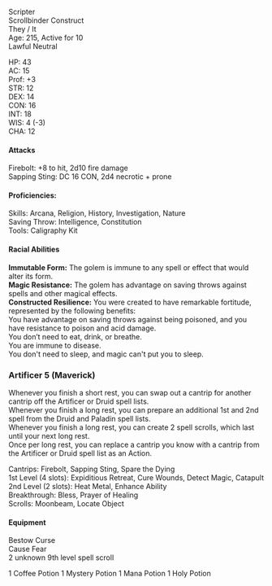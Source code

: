 Scripter \
Scrollbinder Construct \
They / It \
Age: 215, Active for 10 \
Lawful Neutral

HP: 43 \
AC: 15 \
Prof: +3 \
STR: 12 \
DEX: 14 \
CON: 16 \
INT: 18 \
WIS: 4 (-3) \
CHA: 12

#### Attacks
Firebolt: +8 to hit, 2d10 fire damage \
Sapping Sting: DC 16 CON, 2d4 necrotic + prone

#### Proficiencies:
Skills: Arcana, Religion, History, Investigation, Nature \
Saving Throw: Intelligence, Constitution \
Tools: Caligraphy Kit

#### Racial Abilities
**Immutable Form:** The golem is immune to any spell or effect that would alter its form. \
**Magic Resistance:** The golem has advantage on saving throws against spells and other magical effects. \
**Constructed Resilience:** You were created to have remarkable fortitude, represented by the following benefits: \
You have advantage on saving throws against being poisoned, and you have resistance to poison and acid damage. \
You don’t need to eat, drink, or breathe. \
You are immune to disease. \
You don't need to sleep, and magic can't put you to sleep.


### Artificer 5 (Maverick)
Whenever you finish a short rest, you can swap out a cantrip for another cantrip off the Artificer or Druid spell lists. \
Whenever you finish a long rest, you can prepare an additional 1st and 2nd spell from the Druid and Paladin spell lists. \
Whenever you finish a long rest, you can create 2 spell scrolls, which last until your next long rest. \
Once per long rest, you can replace a cantrip you know with a cantrip from the Artificer or Druid spell list as an Action. 

Cantrips: Firebolt, Sapping Sting, Spare the Dying \
1st Level (4 slots): Expiditious Retreat, Cure Wounds, Detect Magic, Catapult \
2nd Level (2 slots): Heat Metal, Enhance Ability \
Breakthrough: Bless, Prayer of Healing \
Scrolls: Moonbeam, Locate Object

#### Equipment
Bestow Curse \
Cause Fear \
2 unknown 9th level spell scroll

1 Coffee Potion
1 Mystery Potion
1 Mana Potion
1 Holy Potion
